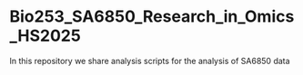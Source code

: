 # Bio253_SA6850_Research_in_Omics_HS2025
In this repository we share analysis scripts for the analysis of SA6850 data
